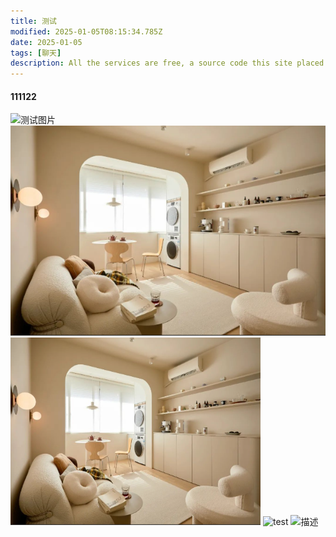 ```yaml
---
title: 测试
modified: 2025-01-05T08:15:34.785Z
date: 2025-01-05
tags: [聊天]
description: All the services are free, a source code this site placed on github repository and intergration with netlify service, another service that you can use is github page for hosting your own static site.
---
```


#### 111122
![测试图片](/1.png)
![年度最爱书影音](1.png)
<img src="1.png" alt="测试图片000" width="400" height="300">
![test](\1.png)
![描述](250110/1.png)


